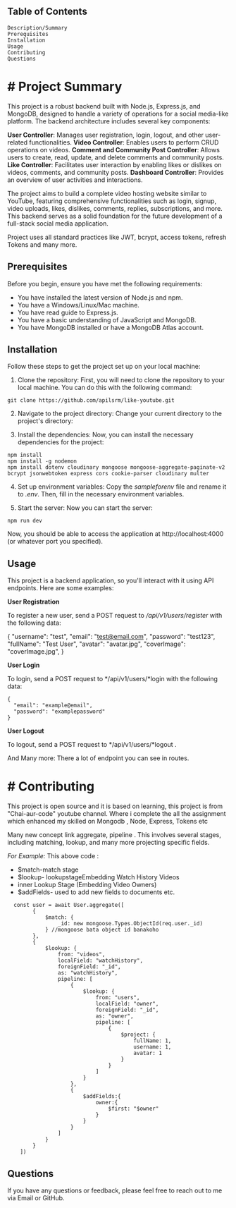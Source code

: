 

 ## Table of Contents
    Description/Summary
    Prerequisites
    Installation
    Usage
    Contributing
    Questions

# # Project Summary

This project is a robust backend built with Node.js, Express.js, and MongoDB, designed to handle a variety of operations for a social media-like platform. The backend architecture includes several key components:

**User Controller**: Manages user registration, login, logout, and other user-related functionalities.
**Video Controller**: Enables users to perform CRUD operations on videos.
**Comment and Community Post Controller**: Allows users to create, read, update, and delete comments and community posts.
**Like Controller**: Facilitates user interaction by enabling likes or dislikes on videos, comments, and community posts.
**Dashboard Controller**: Provides an overview of user activities and interactions.

The project aims to build a complete video hosting website similar to YouTube, featuring comprehensive functionalities such as login, signup, video uploads, likes, dislikes, comments, replies, subscriptions, and more. This backend serves as a solid foundation for the future development of a full-stack social media application.

Project uses all standard practices like JWT, bcrypt, access tokens, refresh Tokens and many more. 

## Prerequisites

Before you begin, ensure you have met the following requirements:

- You have installed the latest version of Node.js and npm.
- You have a Windows/Linux/Mac machine.
- You have read guide to Express.js.
- You have a basic understanding of JavaScript and MongoDB.
- You have MongoDB installed or have a MongoDB Atlas account.

## Installation
Follow these steps to get the project set up on your local machine:

1. Clone the repository: First, you will need to clone the repository to your local machine. You can do this with the following command:
```
git clone https://github.com/apilsrm/like-youtube.git
```
2. Navigate to the project directory: Change your current directory to the project's directory:


3. Install the dependencies: Now, you can install the necessary dependencies for the project:

```
npm install
npm install -g nodemon
npm install dotenv cloudinary mongoose mongoose-aggregate-paginate-v2 bcrypt jsonwebtoken express cors cookie-parser cloudinary multer
```

4. Set up environment variables: Copy the *sampleforenv* file and rename it to *.env*. Then, fill in the necessary environment variables.

5. Start the server: Now  you can start the server:

```
npm run dev
```

Now, you should be able to access the application at http://localhost:4000 (or whatever port you specified).


## Usage
This project is a backend application, so you'll interact with it using API endpoints. Here are some examples:

**User Registration**

To register a new user, send a POST request to */api/v1/users/register* with the following data:

{
  "username": "test",
  "email": "test@email.com",
  "password": "test123",
  "fullName": "Test User",
  "avatar": "avatar.jpg",
  "coverImage": "coverImage.jpg",
}

**User Login**

To login, send a POST request to */api/v1/users/*login with the following data:

```
{
  "email": "example@email",
  "password": "examplepassword"
}
```

**User Logout**

To logout, send a POST request to */api/v1/users/*logout .

And Many more:
There a lot of endpoint you can see in routes.

# # Contributing
This project is open source and it is based on learning, this project is from "Chai-aur-code" youtube channel. Where i complete the all the assignment which enhanced my skilled on Mongodb , Node,  Express,  Tokens etc 


Many new concept link aggregate, pipeline . This involves several stages, including matching, lookup, and many more projecting specific fields.

   *For Example:* 
 This above code :
   - $match-match stage
   - $lookup- lookupstageEmbedding Watch History Videos
   - inner Lookup Stage (Embedding Video Owners)
   - $addFields- used to add new fields to documents
   etc.

```
  const user = await User.aggregate([
        {
            $match: {
                _id: new mongoose.Types.ObjectId(req.user._id)
            } //mongoose bata object id banakoho 
        },
        {
            $lookup: {
                from: "videos",
                localField: "watchHistory",
                foreignField: "_id",
                as: "watchHistory",
                pipeline: [
                    {
                        $lookup: {
                            from: "users",
                            localField: "owner",
                            foreignField: "_id",
                            as: "owner",
                            pipeline: [
                                {
                                    $project: {
                                        fullName: 1,
                                        username: 1,
                                        avatar: 1
                                    }
                                }
                            ]
                        }
                    },
                    {
                        $addFields:{
                            owner:{
                                $first: "$owner"
                            }
                        }
                    }
                ]
            }
        }
    ])

```

## Questions
If you have any questions or feedback, please feel free to reach out to me via Email or GitHub.
